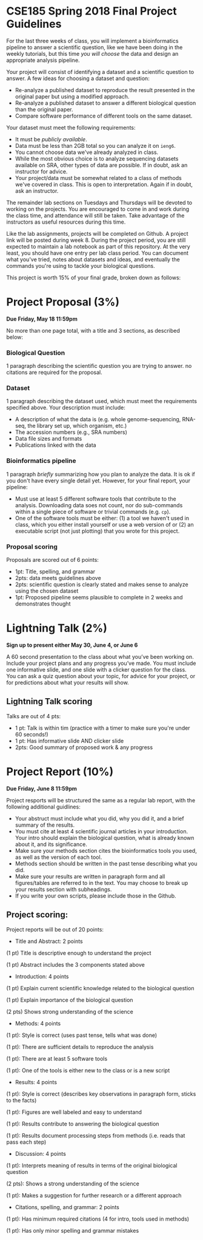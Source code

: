 # CSE185 Spring 2018 Final Project Guidelines

For the last three weeks of class, you will implement a bioinformatics pipeline to answer a scientific question, like we have been doing in the weekly tutorials, but this time *you will choose* the data and design an appropriate analysis pipeline. 

Your project will consist of identifying a dataset and a scientific question to answer. A few ideas for choosing a dataset and question:

* Re-analyze a published dataset to reproduce the result presented in the original paper but using a modified approach.
* Re-analyze a published dataset to answer a different biological question than the original paper.
* Compare software performance of different tools on the same dataset.

Your dataset must meet the following requirements:

* It must be *publicly available*.
* Data must be less than 2GB total so you can analyze it on `ieng6`.
* You cannot choose data we've already analyzed in class.
* While the most obvious choice is to analyze sequencing datasets available on SRA, other types of data are possible. If in doubt, ask an instructor for advice.
* Your project/data must be somewhat related to a class of methods we've covered in class. This is open to interpretation. Again if in doubt, ask an instructor.

The remainder lab sections on Tuesdays and Thursdays will be devoted to working on the projects. You are encouraged to come in and work during the class time, and attendance will still be taken. Take advantage of the instructors as useful resources during this time.

Like the lab assignments, projects will be completed on Github. A project link will be posted during week 8. During the project period, you are still expected to maintain a lab notebook as part of this repository. At the very least, you should have one entry per lab class period. You can document what you've tried, notes about datasets and ideas, and eventually the commands you're using to tackle your biological questions.

This project is worth 15% of your final grade, broken down as follows:

# Project Proposal (3%)
**Due Friday, May 18 11:59pm**

No more than one page total, with a title and 3	sections, as described below:

### Biological Question
1 paragraph describing the scientific question you are trying to answer. no citations are required for the proposal.
### Dataset
1 paragraph describing the dataset used, which must meet the requirements specified above. Your description must include:

* A description of what the data is (e.g. whole genome-sequencing, RNA-seq, the library set up, which organism, etc.)
* The accession numbers (e.g., SRA numbers)
* Data file sizes and formats
* Publications linked with the data

### Bioinformatics pipeline
1 paragraph *briefly* summarizing how you plan to analyze the data. It is ok if you don't have every single detail yet. However, for your final report, your pipeline:

* Must use at least 5 different software tools that contribute to the analysis. Downloading data soes not count, nor do sub-commands within a single piece of software or trivial commands (e.g. `cp`).
* One of the software tools must be either: (1) a tool we haven't used in class, which you either install yourself or use a web version of or (2) an executable script (not just plotting) that you wrote for this project.

### Proposal scoring

Proposals are scored out of 6 points:

* 1pt: Title, spelling, and grammar
* 2pts: data meets guidelines above
* 2pts: scientific question is clearly stated and makes sense to analyze using the chosen dataset
* 1pt: Proposed pipeline seems plausible to complete in 2 weeks and demonstrates thought

# Lightning Talk (2%)
**Sign up to present either May 30, June 4, or June 6**

A 60 second presentation to the class about what you’ve been working on. Include your project plans and any progress you’ve made. You must include one informative slide, and one slide with a clicker question for the class. You can ask a quiz question about your topic, for advice for your project, or for predictions about what your results will show. 

## Lightning Talk scoring

Talks are out of 4 pts:

* 1 pt: Talk is within tim (practice with a timer to make sure you're under 60 seconds!)
* 1 pt: Has informative slide AND clicker slide
* 2pts: Good summary of proposed work & any progress

# Project Report (10%)
**Due Friday, June 8 11:59pm**

Project resports will be structured the same as a regular lab report, with the following additional guidlines:

* Your abstruct must include what you did, why you did it, and a brief summary of the results.
* You must cite at least 4 scientific journal articles in your introduction. Your intro should explain the biological question, what is already known about it, and its significance.
* Make sure your methods section cites the bioinformatics tools you used, as well as the version of each tool.
* Methods section should be written in the past tense describing what you did.
* Make sure your results are written in paragraph form and all figures/tables are referred to in the text. You may choose to break up your results section with subheadings.
* If you write your own scripts, please include those in the Github.

## Project scoring:

Project reports will be out of 20 points:

* Title and Abstract: 2 points

(1 pt) Title is descriptive enough to understand the project

(1 pt) Abstract includes the 3 components stated above

* Introduction: 4 points

(1 pt) Explain current scientific knowledge related to the biological question

(1 pt) Explain importance of the biological question

(2 pts) Shows strong understanding of the science

* Methods: 4 points

(1 pt): Style is correct (uses past tense, tells what was done)

(1 pt): There are sufficient details to reproduce the analysis

(1 pt): There are at least 5 software tools

(1 pt): One of the tools is either new to the class or is a new script

* Results: 4 points

(1 pt): Style is correct (describes key observations in paragraph form, sticks to the facts)

(1 pt): Figures are well labeled and easy to understand

(1 pt): Results contribute to answering the biological question

(1 pt): Results document processing steps from methods (i.e. reads that pass each step)

* Discussion: 4 points

(1 pt): Interprets meaning of results in terms of the original biological question

(2 pts): Shows a strong understanding of the science

(1 pt): Makes a suggestion for further research or a different approach

* Citations, spelling, and grammar: 2 points

(1 pt): Has minimum required citations (4 for intro, tools used in methods)

(1 pt): Has only minor spelling and grammar mistakes

